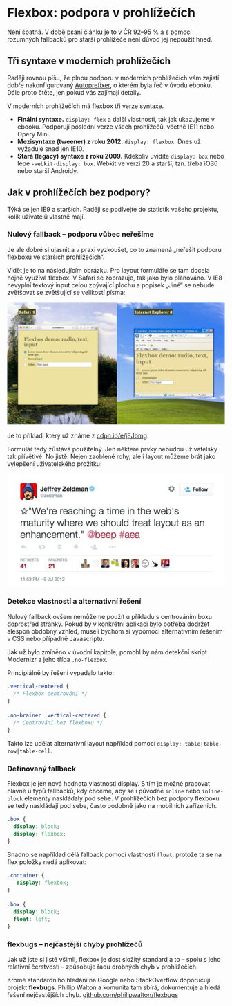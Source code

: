 # Flexbox: podpora v prohlížečích

Není špatná. V době psaní článku je to v ČR 92–95 % a s pomocí rozumných fallbacků pro starší prohlížeče není důvod jej nepoužít hned.

## Tři syntaxe v moderních prohlížečích

Raději rovnou píšu, že plnou podporu v moderních prohlížečích vám zajistí dobře nakonfigurovaný [Autoprefixer](autoprefixer.md), o kterém byla řeč v úvodu ebooku. Dále proto čtěte, jen pokud vás zajímají detaily.

V moderních prohlížečích má flexbox tři verze syntaxe.

* **Finální syntaxe.** `display: flex` a další vlastnosti, tak jak ukazujeme v ebooku. Podporují poslední verze všech prohlížečů, včetně IE11 nebo Opery Mini.
* **Mezisyntaxe (tweener) z roku 2012.** `display: flexbox`. Dnes už vyžaduje snad jen IE10.
* **Stará (legacy) syntaxe z roku 2009.** Kdekoliv uvidíte `display: box` nebo lépe `-webkit-display: box`. Webkit ve verzi 20 a starší, tzn. třeba iOS6 nebo starší Androidy.

## Jak v prohlížečích bez podpory?

Týká se jen IE9 a starších. Raději se podívejte do statistik vašeho projektu, kolik uživatelů vlastně mají.

### Nulový fallback – podporu vůbec neřešíme

Je ale dobré si ujasnit a v praxi vyzkoušet, co to znamená „neřešit podporu flexboxu ve starších prohlížečích“.

Vidět je to na následujícím obrázku. Pro layout formuláře se tam docela hojně využívá flexbox. V Safari se zobrazuje, tak jako bylo plánováno. V IE8 nevyplní textový input celou zbývající plochu a popisek „Jiné“ se nebude zvětšovat se zvětšující se velikostí písma:

![Fallback pro IE8](../dist/images/original/flexbox-ie8-fallback.jpg)

Je to příklad, který už známe z [cdpn.io/e/jEJbmg](http://cdpn.io/e/jEJbmg).

Formulář tedy zůstává použitelný. Jen některé prvky nebudou uživatelsky tak přívětivé. No jistě. Nejen zaoblené rohy, ale i layout můžeme brát jako vylepšení uživatelského prožitku:

![Layout jako enhancement](../dist/images/original/flexbox-layout-as-enhancement.jpg)

### Detekce vlastností a alternativní řešení

Nulový fallback ovšem nemůžeme použít u příkladu s centrováním boxu doprostřed stránky. Pokud by v konkrétní aplikaci bylo potřeba dodržet alespoň obdobný vzhled, museli bychom si vypomoci alternativním řešením v CSS nebo případně Javascriptu.

Jak už bylo zmíněno v úvodní kapitole, pomohl by nám detekční skript Modernizr a jeho třída `.no-flexbox`.

Principiálně by řešení vypadalo takto:

```css
.vertical-centered {
  /* Flexbox centrování */
}

.no-brainer .vertical-centered {
  /* Centrování bez flexboxu */
}
```

Takto lze udělat alternativní layout například pomocí `display: table|table-row|table-cell`.

### Definovaný fallback

Flexbox je jen nová hodnota vlastnosti display. S tím je možné pracovat hlavně u typů fallbacků, kdy chceme, aby se i původně `inline` nebo `inline-block` elementy naskládaly pod sebe. V prohlížečích bez podpory flexboxu se tedy naskládají pod sebe, často podobně jako na mobilních zařízeních.

```css
.box {
  display: block;
  display: flexbox;
}
```

Snadno se například dělá fallback pomocí vlastnosti `float`, protože ta se na flex položky nedá aplikovat:

```css
.container {
   display: flexbox;
}

.box {
  display: block;
  float: left;
}
```

### flexbugs – nejčastější chyby prohlížečů

Jak už jste si jistě všimli, flexbox je dost složitý standard a to – spolu s jeho relativní čerstvostí – způsobuje řadu drobných chyb v prohlížečích.

Kromě standardního hledání na Google nebo StackOverflow doporučuji projekt **flexbugs**. Phillip Walton a komunita tam sbírá, dokumentuje a hledá řešení nejčastějších chyb. [github.com/philipwalton/flexbugs](https://github.com/philipwalton/flexbugs)
